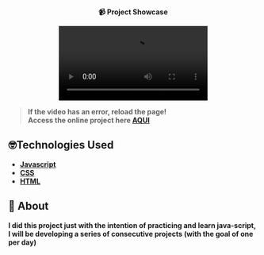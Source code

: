 <strong><div align="center">
 📹 Project Showcase

  <video src="https://github.com/LuckxSz/Movie-Guide-API/assets/135531180/8f4552ac-1878-46d0-9f36-2aba9048af23">
</div>







> **If the video has an error, reload the page!**<br>
> Access the online project here  **[AQUI]( https://luckxsz.github.io/Movie-API-Guide-11/)**


## 🤓Technologies Used

-   [Javascript](https://developer.mozilla.org/en-US/docs/Web/JavaScript)
-   [CSS](https://developer.mozilla.org/en-US/docs/Web/CSS)
-   [HTML](https://developer.mozilla.org/en-US/docs/Web/HTML)

## 📝 About

I did this project just with the intention of practicing and learn java-script, I will be developing a series of consecutive projects (with the goal of one per day)
<strong/>
